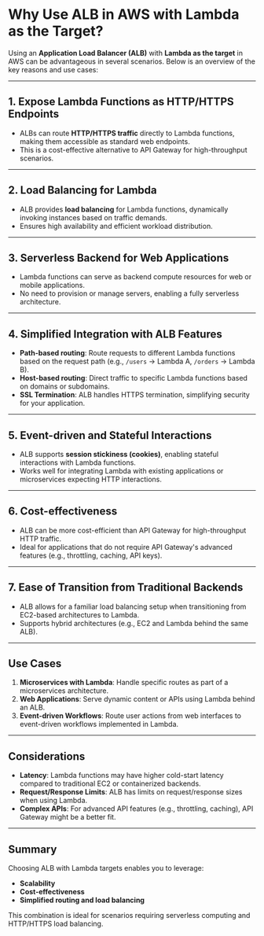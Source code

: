 # Why Use ALB in AWS with Lambda as the Target?

Using an **Application Load Balancer (ALB)** with **Lambda as the target** in AWS can be advantageous in several scenarios. Below is an overview of the key reasons and use cases:

---

## 1. Expose Lambda Functions as HTTP/HTTPS Endpoints
- ALBs can route **HTTP/HTTPS traffic** directly to Lambda functions, making them accessible as standard web endpoints.
- This is a cost-effective alternative to API Gateway for high-throughput scenarios.

---

## 2. Load Balancing for Lambda
- ALB provides **load balancing** for Lambda functions, dynamically invoking instances based on traffic demands.
- Ensures high availability and efficient workload distribution.

---

## 3. Serverless Backend for Web Applications
- Lambda functions can serve as backend compute resources for web or mobile applications.
- No need to provision or manage servers, enabling a fully serverless architecture.

---

## 4. Simplified Integration with ALB Features
- **Path-based routing**: Route requests to different Lambda functions based on the request path (e.g., `/users` → Lambda A, `/orders` → Lambda B).
- **Host-based routing**: Direct traffic to specific Lambda functions based on domains or subdomains.
- **SSL Termination**: ALB handles HTTPS termination, simplifying security for your application.

---

## 5. Event-driven and Stateful Interactions
- ALB supports **session stickiness (cookies)**, enabling stateful interactions with Lambda functions.
- Works well for integrating Lambda with existing applications or microservices expecting HTTP interactions.

---

## 6. Cost-effectiveness
- ALB can be more cost-efficient than API Gateway for high-throughput HTTP traffic.
- Ideal for applications that do not require API Gateway's advanced features (e.g., throttling, caching, API keys).

---

## 7. Ease of Transition from Traditional Backends
- ALB allows for a familiar load balancing setup when transitioning from EC2-based architectures to Lambda.
- Supports hybrid architectures (e.g., EC2 and Lambda behind the same ALB).

---

## Use Cases
1. **Microservices with Lambda**: Handle specific routes as part of a microservices architecture.
2. **Web Applications**: Serve dynamic content or APIs using Lambda behind an ALB.
3. **Event-driven Workflows**: Route user actions from web interfaces to event-driven workflows implemented in Lambda.

---

## Considerations
- **Latency**: Lambda functions may have higher cold-start latency compared to traditional EC2 or containerized backends.
- **Request/Response Limits**: ALB has limits on request/response sizes when using Lambda.
- **Complex APIs**: For advanced API features (e.g., throttling, caching), API Gateway might be a better fit.

---

## Summary
Choosing ALB with Lambda targets enables you to leverage:
- **Scalability**
- **Cost-effectiveness**
- **Simplified routing and load balancing**

This combination is ideal for scenarios requiring serverless computing and HTTP/HTTPS load balancing.
